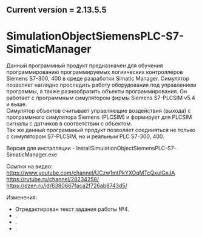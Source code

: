 Current version = 2.13.5.5
------------------------------------------
# SimulationObjectSiemensPLC-S7-SimaticManager

Данный программный продукт предназначен для обучения программированию программируемых логиических контроллеров Siemens S7-300, 400 в среде разработки Simatic Manager.   Симулятор позволяет наглядно проследить работу оборудования под управлением программы, а также разнообразить объекты программирования. Он работает с программным симулятором фирмы Siemens S7-PLCSIM v5.4 и выше.  
Симулятор объектов считывает управляющие воздействия (выхода) с программного симулятора Siemens (PLCSIM) и формирует для PLCSIM сигналы с датчиков в соответствии с объектом.  
Так же  данный программный продукт позволяет соединяться не только с симулятором S7-PLCSIM, но и реальным PLC S7-300, 400.

Версия для инсталляции - InstallSimulationObjectSiemensPLC-S7-SimaticManager.exe

Ссылки на видео:  
https://www.youtube.com/channel/UCzw1mtPkYXOqMTcQxulGxJA  
https://rutube.ru/channel/28234258/  
https://dzen.ru/id/6380667faca2f726ab8743d5/   

Изменения:
- Отредактирован текст задания работы №4.  
- .  
- .  
- .  

